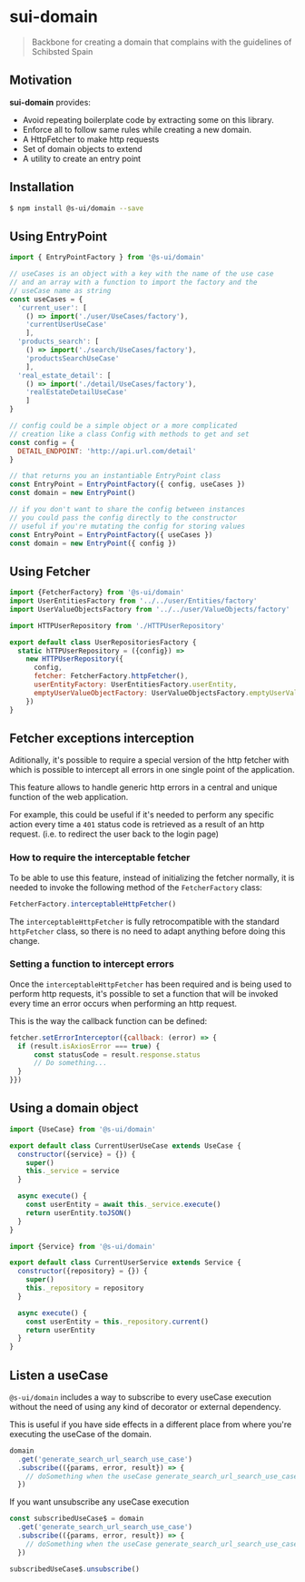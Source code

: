 # sui-domain

> Backbone for creating a domain that complains with the guidelines of Schibsted Spain

## Motivation

**sui-domain** provides:

- Avoid repeating boilerplate code by extracting some on this library.
- Enforce all to follow same rules while creating a new domain.
- A HttpFetcher to make http requests
- Set of domain objects to extend
- A utility to create an entry point

## Installation

```sh
$ npm install @s-ui/domain --save
```

## Using EntryPoint

```javascript
import { EntryPointFactory } from '@s-ui/domain'

// useCases is an object with a key with the name of the use case
// and an array with a function to import the factory and the
// useCase name as string
const useCases = {
  'current_user': [
    () => import('./user/UseCases/factory'),
    'currentUserUseCase'
    ],
  'products_search': [
    () => import('./search/UseCases/factory'),
    'productsSearchUseCase'
    ],
  'real_estate_detail': [
    () => import('./detail/UseCases/factory'),
    'realEstateDetailUseCase'
    ]
}

// config could be a simple object or a more complicated
// creation like a class Config with methods to get and set
const config = {
  DETAIL_ENDPOINT: 'http://api.url.com/detail'
}

// that returns you an instantiable EntryPoint class
const EntryPoint = EntryPointFactory({ config, useCases })
const domain = new EntryPoint()

// if you don't want to share the config between instances
// you could pass the config directly to the constructor
// useful if you're mutating the config for storing values
const EntryPoint = EntryPointFactory({ useCases })
const domain = new EntryPoint({ config })
```

## Using Fetcher

```javascript
import {FetcherFactory} from '@s-ui/domain'
import UserEntitiesFactory from '../../user/Entities/factory'
import UserValueObjectsFactory from '../../user/ValueObjects/factory'

import HTTPUserRepository from './HTTPUserRepository'

export default class UserRepositoriesFactory {
  static hTTPUserRepository = ({config}) =>
    new HTTPUserRepository({
      config,
      fetcher: FetcherFactory.httpFetcher(),
      userEntityFactory: UserEntitiesFactory.userEntity,
      emptyUserValueObjectFactory: UserValueObjectsFactory.emptyUserValueObject
    })
}
```

## Fetcher exceptions interception

Aditionally, it's possible to require a special version of the http fetcher with which is possible to intercept all errors in one single point of the application. 

This feature allows to handle generic http errors in a central and unique function of the web application. 

For example, this could be useful if it's needed to perform any specific action every time a `401` status code is retrieved as a result of an http request. (i.e. to redirect the user back to the login page)

### How to require the interceptable fetcher

To be able to use this feature, instead of initializing the fetcher normally, it is needed to invoke the following method of the `FetcherFactory` class:

```javascript
FetcherFactory.interceptableHttpFetcher()
```

The `interceptableHttpFetcher` is fully retrocompatible with the standard `httpFetcher` class, so there is no need to adapt anything before doing this change.

### Setting a function to intercept errors

Once the `interceptableHttpFetcher` has been required and is being used to perform http requests, it's possible to set a function that will be invoked every time an error occurs when performing an http request.

This is the way the callback function can be defined:

```javascript
fetcher.setErrorInterceptor({callback: (error) => {
  if (result.isAxiosError === true) {
      const statusCode = result.response.status
      // Do something...
  }
}})
```

## Using a domain object

```javascript
import {UseCase} from '@s-ui/domain'

export default class CurrentUserUseCase extends UseCase {
  constructor({service} = {}) {
    super()
    this._service = service
  }

  async execute() {
    const userEntity = await this._service.execute()
    return userEntity.toJSON()
  }
}
```

```javascript
import {Service} from '@s-ui/domain'

export default class CurrentUserService extends Service {
  constructor({repository} = {}) {
    super()
    this._repository = repository
  }

  async execute() {
    const userEntity = this._repository.current()
    return userEntity
  }
}
```

## Listen a useCase

`@s-ui/domain` includes a way to subscribe to every useCase execution without the need of using any kind of decorator or external dependency.

This is useful if you have side effects in a different place from where you're executing the useCase of the domain.

```js
domain
  .get('generate_search_url_search_use_case')
  .subscribe(({params, error, result}) => {
    // doSomething when the useCase generate_search_url_search_use_case is called in other place
  })
```

If you want unsubscribe any useCase execution

```js
const subscribedUseCase$ = domain
  .get('generate_search_url_search_use_case')
  .subscribe(({params, error, result}) => {
    // doSomething when the useCase generate_search_url_search_use_case is called in other place
  })

subscribedUseCase$.unsubscribe()
```
